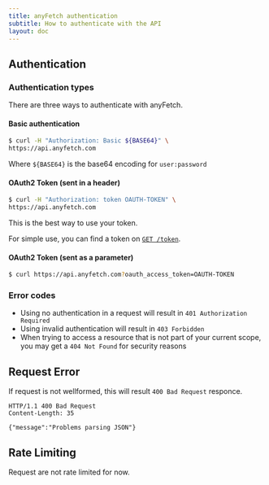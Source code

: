 ```yaml
---
title: anyFetch authentication
subtitle: How to authenticate with the API
layout: doc
---
```


## Authentication
### Authentication types
There are three ways to authenticate with anyFetch.

#### Basic authentication
```sh
$ curl -H "Authorization: Basic ${BASE64}" \
https://api.anyfetch.com
```

Where `${BASE64}` is the base64 encoding for `user:password`

#### OAuth2 Token (sent in a header)
```sh
$ curl -H "Authorization: token OAUTH-TOKEN" \
https://api.anyfetch.com
```
This is the best way to use your token.

For simple use, you can find a token on [`GET /token`](/endpoints/#account-token).

#### OAuth2 Token (sent as a parameter)
```sh
$ curl https://api.anyfetch.com?oauth_access_token=OAUTH-TOKEN
```

### Error codes

* Using no authentication in a request will result in `401 Authorization Required`
* Using invalid authentication will result in `403 Forbidden`
* When trying to access a resource that is not part of your current scope, you may get a `404 Not Found` for security reasons

## Request Error
If request is not wellformed, this will result `400 Bad Request` responce.

```http
HTTP/1.1 400 Bad Request
Content-Length: 35

{"message":"Problems parsing JSON"}
```

## Rate Limiting
Request are not rate limited for now.
